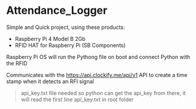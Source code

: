 # Attendance_Logger

Simple and Quick project, using these products:
- Raspberry Pi 4 Model B 2Gb
- RFID HAT for Raspberry Pi (SB Components)

Raspberry Pi OS will run the Pythong file on boot and connect Python with the RFID

Communicates with the https://api.clockify.me/api/v1 API to create a time stamp when it detects an RFI signal

> api_key.txt file needed so python can get the api_key from there, it will read the first line
  > api_key.txt in root folder